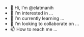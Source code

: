 - 👋 Hi, I’m @elatmanih
- 👀 I’m interested in ...
- 🌱 I’m currently learning ...
- 💞️ I’m looking to collaborate on ...
- 📫 How to reach me ...

<!---
elatmanih/elatmanih is a ✨ special ✨ repository because its `README.md` (this file) appears on your GitHub profile.
You can click the Preview link to take a look at your changes.
--->
